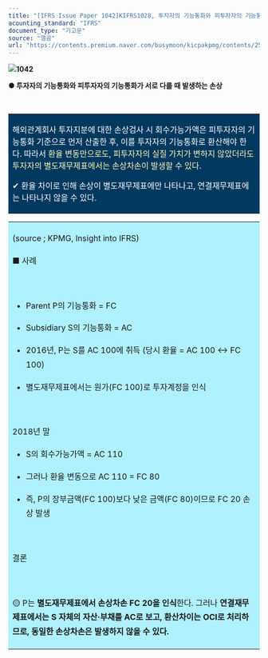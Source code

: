 ```yaml
---
title: "[IFRS Issue Paper 1042]KIFRS1028, 투자자의 기능통화와 피투자자의 기능통화가 서로 다를 때 발생하는 손상"
acounting_standard: "IFRS"
document_type: "기고문"
source: "엘곰"
url: "https://contents.premium.naver.com/busymoon/kicpakpmg/contents/250819132434159jt"
---
```

![](https://n2.news.naver.com/l.gif?type=content)**1042**

**● 투자자의 기능통화와 피투자자의 기능통화가 서로 다를 때 발생하는 손상**

**​**

<table style=""><tbody><tr><td colspan="3" rowspan="1" style="width: 100.0%; height: 129.0px;  background-color: #003960;"><div><p style=""><span style="color:#ffffff;">해외관계회사 투자지분에 대한 손상검사 시 회수가능가액은 피투자자의 기능통화 기준으로 먼저 산출한 후, 이를 투자자의 기능통화로 환산해야 한다. 따라서 </span><span style="color:#fff8b2;">환율 변동만으로도, 피투자자의 실질 가치가 변하지 않았더라도 투자자의 별도재무제표에서는 손상차손이 발생할 수 있다.</span></p></div><div><p style=""><span style="color:#fff8b2;"></span><span style="color:#ffffff;">✔ 환율 차이로 인해 손상이 별도재무제표에만 나타나고, 연결재무제표에는 나타나지 않을 수 있다.</span></p></div></td></tr></tbody></table>

<table style=""><tbody><tr><td colspan="3" rowspan="1" style="width: 100.0%; height: 129.0px;  background-color: #b0f1ff;"><div><p style="line-height:1.8;"><span style="">(source ; KPMG, Insight into IFRS)</span></p><p style="line-height:1.8;"><span style="">■ 사례</span></p><p style="line-height:1.8;"><span style="">​</span></p><ul><li><p style="line-height:1.8;"><span style="">Parent P의 기능통화 = FC</span></p></li><li><p style="line-height:1.8;"><span style="">Subsidiary S의 기능통화 = AC</span></p></li><li><p style="line-height:1.8;"><span style="">2016년, P는 S를 AC 100에 취득 (당시 환율 = AC 100 ↔ FC 100)</span></p></li><li><p style="line-height:1.8;"><span style="">별도재무제표에서는 원가(FC 100)로 투자계정을 인식</span></p></li></ul><p style="line-height:1.8;"><span style="">​</span></p><p style="line-height:1.8;"><span style="">2018년 말</span></p><ul><li><p style="line-height:1.8;"><span style="">S의 회수가능가액 = AC 110</span></p></li><li><p style="line-height:1.8;"><span style="">그러나 환율 변동으로 AC 110 = FC 80</span></p></li><li><p style="line-height:1.8;"><span style="">즉, P의 장부금액(FC 100)보다 낮은 금액(FC 80)이므로 FC 20 손상 발생</span></p></li></ul><p style="line-height:1.8;"><span style="">​</span></p><p style="line-height:1.8;"><span style="">결론</span></p><p style="line-height:1.8;"><span style="">​</span></p><p style="line-height:1.8;"><span style="">🟡 P는 </span><span style=""><b>별도재무제표에서 손상차손 FC 20을 인식</b></span><span style="">한다. 그러나 </span><span style=""><b>연결재무제표에서는 S 자체의 자산·부채를 AC로 보고, 환산차이는 OCI로 처리하므로, 동일한 손상차손은 발생하지 않을 수 있다.</b></span></p></div></td></tr></tbody></table>

**​**